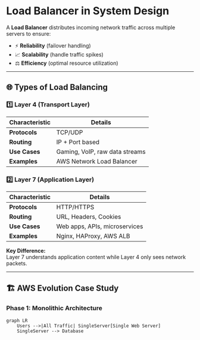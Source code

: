 # Load Balancer in System Design

A **Load Balancer** distributes incoming network traffic across multiple servers to ensure:
- ⚡ **Reliability** (failover handling)
- 📈 **Scalability** (handle traffic spikes)
- ⚖️ **Efficiency** (optimal resource utilization)

---

## 🌐 Types of Load Balancing

### 1️⃣ Layer 4 (Transport Layer)
| Characteristic | Details |
|---------------|---------|
| **Protocols** | TCP/UDP |
| **Routing** | IP + Port based |
| **Use Cases** | Gaming, VoIP, raw data streams |
| **Examples** | AWS Network Load Balancer |

### 2️⃣ Layer 7 (Application Layer)
| Characteristic | Details |
|---------------|---------|
| **Protocols** | HTTP/HTTPS |
| **Routing** | URL, Headers, Cookies |
| **Use Cases** | Web apps, APIs, microservices |
| **Examples** | Nginx, HAProxy, AWS ALB |

**Key Difference:**  
Layer 7 understands application content while Layer 4 only sees network packets.

---

## 🏗️ AWS Evolution Case Study

### Phase 1: Monolithic Architecture
```mermaid
graph LR
    Users -->|All Traffic| SingleServer[Single Web Server]
    SingleServer --> Database